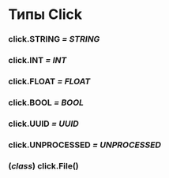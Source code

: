 # Типы Click

### click.STRING _= STRING_

### click.INT _= INT_

### click.FLOAT _= FLOAT_

### click.BOOL _= BOOL_

### click.UUID _= UUID_

### click.UNPROCESSED _= UNPROCESSED_

### (_class_) click.File()
